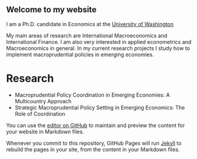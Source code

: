 ## Welcome to my website
I am a Ph.D. candidate in Economics at the [University of Washington](https://econ.washington.edu)

My main areas of research are International Macroeconomics and International Finance. I am also very interested in applied econometrics and Macroeconomics in general. In my current research projects I study how to implement macroprudential policies in emerging economies. 

# Research

- Macroprudential Policy Coordination in Emerging Economies: A Multicountry Approach
- Strategic Macroprudential Policy Setting in Emerging Economics: The Role of Coordination

You can use the [editor on GitHub](https://github.com/jcamilogranados/jcamilogranados.github.io/edit/master/index.md) to maintain and preview the content for your website in Markdown files.

Whenever you commit to this repository, GitHub Pages will run [Jekyll](https://jekyllrb.com/) to rebuild the pages in your site, from the content in your Markdown files.

